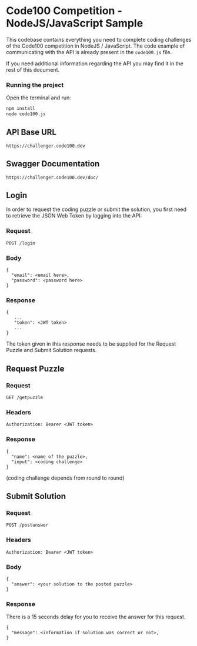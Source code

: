# Code100 Competition - NodeJS/JavaScript Sample

This codebase contains everything you need to complete coding challenges of the Code100 competition in NodeJS / JavaScript.
The code example of communicating with the API is already present in the `code100.js` file.

If you need additional information regarding the API you may find it in the rest of this document.

### Running the project

Open the terminal and run:
```sh
npm install
node code100.js
```

## API Base URL
```
https://challenger.code100.dev
```

## Swagger Documentation
```
https://challenger.code100.dev/doc/
```
## Login

In order to request the coding puzzle or submit the solution, you first need to retrieve the JSON Web Token by logging into the API:

### Request
```
POST /login
```
### Body
```
{
  "email": <email here>,
  "password": <password here>
}
```
### Response
```
{
   ...
   "token": <JWT token>
   ...
}
```
The token given in this response needs to be supplied for the Request Puzzle and Submit Solution requests.

## Request Puzzle

### Request
```
GET /getpuzzle
```
### Headers
```
Authorization: Bearer <JWT token>
```
### Response
```
{
  "name": <name of the puzzle>,
  "input": <coding challenge>
}
```
(coding challenge depends from round to round)

## Submit Solution

### Request
```
POST /postanswer
```
### Headers
```
Authorization: Bearer <JWT token>
```
### Body
```
{
  "answer": <your solution to the posted puzzle>
}
```
### Response

There is a 15 seconds delay for you to receive the answer for this request.
```
{
  "message": <information if solution was correct or not>,
}
```